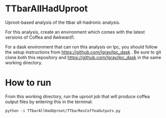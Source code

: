 # TTbarAllHadUproot
Uproot-based analysis of the ttbar all-hadronic analysis.

For this analysis, create an environment which comes with the latest versions of Coffea and Awkward1.

For a dask environment that can run this analysis on lpc, you should follow the setup instructions from https://github.com/lgray/lpc_dask .
Be sure to git clone both this repository and https://github.com/lgray/lpc_dask in the same working directory.  
# How to run
From this working directory, run the uproot job that will produce coffea output files by entering this in the terminal: 

```python -i TTbarAllHadUproot/TTbarResCoffeaOutputs.py```

